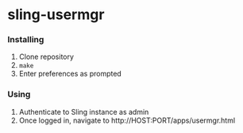# sling-usermgr
### Installing
1. Clone repository
2. ```make```
3. Enter preferences as prompted

### Using
1. Authenticate to Sling instance as admin
2. Once logged in, navigate to http://HOST:PORT/apps/usermgr.html
